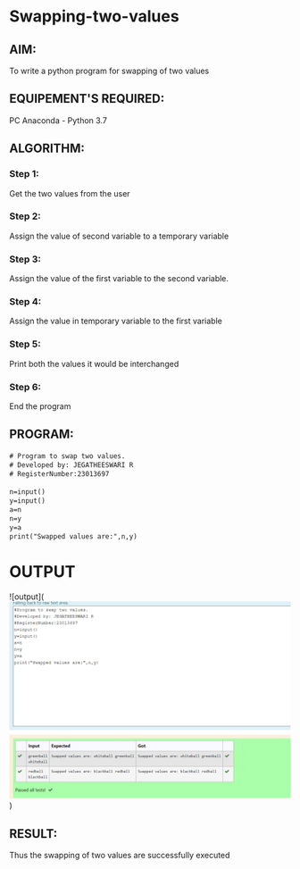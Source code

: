 # Swapping-two-values
## AIM:
To write a python program for swapping of two values
## EQUIPEMENT'S REQUIRED: 
PC
Anaconda - Python 3.7
## ALGORITHM: 
### Step 1:
Get the two values from the user
### Step 2: 
Assign the value of second variable to a temporary variable 
### Step 3: 
Assign the value of the first variable to the second variable.
### Step 4:  
Assign the value in temporary variable to the first variable
### Step 5: 
Print both the values it would be interchanged
### Step 6: 
End the program
## PROGRAM:
```
# Program to swap two values.
# Developed by: JEGATHEESWARI R
# RegisterNumber:23013697

n=input()
y=input()
a=n
n=y
y=a
print("Swapped values are:",n,y)
```


# OUTPUT
![output](![Alt text](<Screenshot 2023-10-20 091635.png>))


## RESULT:
Thus the swapping of two values are successfully executed



